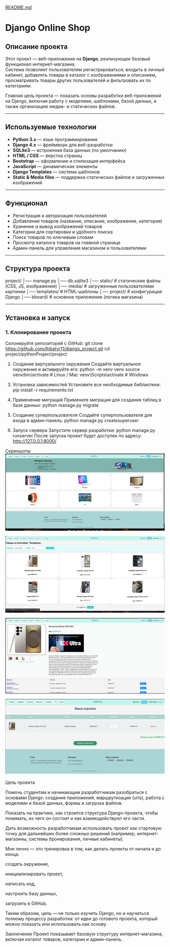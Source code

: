 [README.md](https://github.com/user-attachments/files/21936048/README.md)
# Django Online Shop

## Описание проекта
Этот проект — веб-приложение на **Django**, реализующее базовый функционал интернет-магазина.  
Система позволяет пользователям регистрироваться, входить в личный кабинет, добавлять товары в каталог с изображениями и описанием, просматривать товары других пользователей и фильтровать их по категориям.  

Главная цель проекта — показать основы разработки веб-приложений на Django, включая работу с моделями, шаблонами, базой данных, а также организацию медиа- и статических файлов.  

---

## Используемые технологии
- **Python 3.x** — язык программирования  
- **Django 4.x** — фреймворк для веб-разработки  
- **SQLite3** — встроенная база данных (по умолчанию)  
- **HTML / CSS** — верстка страниц  
- **Bootstrap** — оформление и стилизация интерфейса  
- **JavaScript** — динамические элементы  
- **Django Templates** — система шаблонов  
- **Static & Media files** — поддержка статических файлов и загруженных изображений  

---

## Функционал
- Регистрация и авторизация пользователей  
- Добавление товаров (название, описание, изображение, категория)  
- Хранение и вывод изображений товаров  
- Категории для сортировки и удобного поиска  
- Поиск товаров по ключевым словам  
- Просмотр каталога товаров на главной странице  
- Админ-панель для управления магазином и пользователями  

---

## Структура проекта
project/
│── manage.py
│── db.sqlite3
│── static/ # статические файлы (CSS, JS, изображения)
│── media/ # загруженные пользователями картинки
│── templates/ # HTML-шаблоны
│── project/ # конфигурация Django
│── bboard/ # основное приложение (логика магазина)

---

## Установка и запуск

### 1. Клонирование проекта
Склонируйте репозиторий с GitHub:
git clone https://github.com/Aibatyr11/django_project.git
cd project/pythonProject/project

2. Создание виртуального окружения
Создайте виртуальное окружение и активируйте его:
python -m venv venv
source venv/bin/activate   # Linux / Mac
venv\Scripts\activate      # Windows

3. Установка зависимостей
Установите все необходимые библиотеки:
pip install -r requirements.txt

4. Применение миграций
Примените миграции для создания таблиц в базе данных:
python manage.py migrate

5. Создание суперпользователя
Создайте суперпользователя для входа в админ-панель:
python manage.py createsuperuser

6. Запуск сервера
Запустите сервер разработки:
python manage.py runserver
После запуска проект будет доступен по адресу:
http://127.0.0.1:8000/

Скриншоты
![image alt](https://github.com/Aibatyr11/django_project/blob/9c619788bd1c70df91aec1b584ed97c1f6e9a922/screenshots/product.png)

![image alt](https://github.com/Aibatyr11/django_project/blob/32db9717251ffe112134f3050920ef202ce84efb/screenshots/%D0%A1%D0%BD%D0%B8%D0%BC%D0%BE%D0%BA%20%D1%8D%D0%BA%D1%80%D0%B0%D0%BD%D0%B0%202025-08-22%20150841.png)

![image alt](https://github.com/Aibatyr11/django_project/blob/e99d589f5434fe56bfb3bcd554f854827efab8ec/screenshots/%D0%A1%D0%BD%D0%B8%D0%BC%D0%BE%D0%BA%20%D1%8D%D0%BA%D1%80%D0%B0%D0%BD%D0%B0%202025-08-22%20150922.png)

![image alt](https://github.com/Aibatyr11/django_project/blob/32db9717251ffe112134f3050920ef202ce84efb/screenshots/%D0%A1%D0%BD%D0%B8%D0%BC%D0%BE%D0%BA%20%D1%8D%D0%BA%D1%80%D0%B0%D0%BD%D0%B0%202025-08-22%20151012.png)

Цель проекта

Помочь студентам и начинающим разработчикам разобраться с основами Django: создание приложений, маршрутизация (urls), работа с моделями и базой данных, формы и загрузка файлов.

Показать на практике, как строится структура Django-проекта, чтобы понимать, из чего он состоит и как взаимодействуют его части.

Дать возможность разработчикам использовать проект как стартовую точку для дальнейших более сложных решений (например, интернет-магазины, системы бронирования, личные кабинеты).

Мне лично — это тренировка в том, как делать проекты от начала и до конца:

создать окружение,

инициализировать проект,

написать код,

настроить базу данных,

загрузить в GitHub.

Таким образом, цель — не только изучить Django, но и научиться полному процессу разработки: от идеи до готового проекта, который можно показать или использовать как основу.

Заключение
Проект показывает базовую структуру интернет-магазина, включая каталог товаров, категории и админ-панель.
